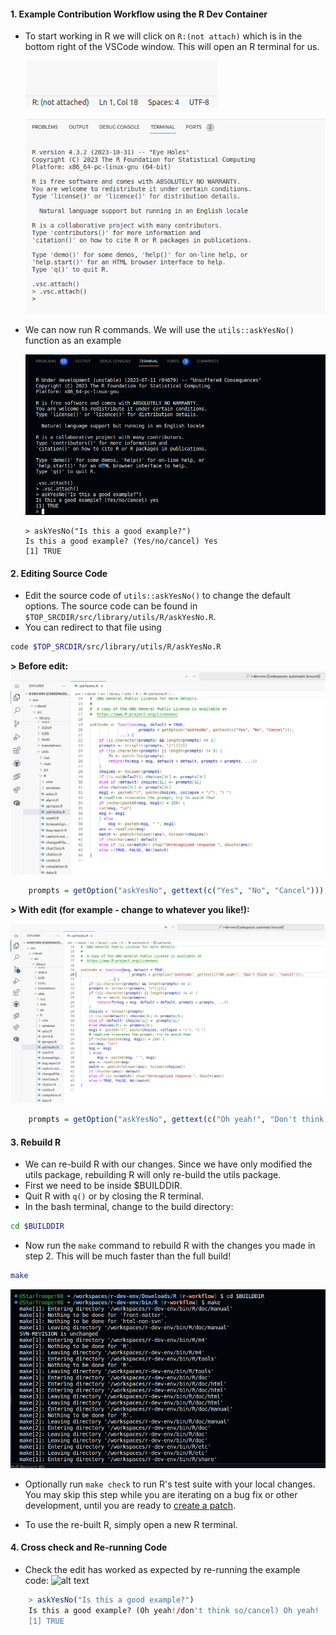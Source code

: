 #### 1. Example Contribution Workflow using the R Dev Container

- To start working in R we will click on `R:(not attach)` which is in the bottom
  right of the VSCode window. This will open an R terminal for us.

    ![alt text](../assets/rdev11.png)

    ![alt text](../assets/rdev12.png)

- We can now run R commands. We will use the `utils::askYesNo()` function as an
  example

    ![alt text](../assets/rdev19.png)

    ```Rconsole
    > askYesNo("Is this a good example?")
    Is this a good example? (Yes/no/cancel) Yes
    [1] TRUE
    ```

#### 2. Editing Source Code

- Edit the source code of `utils::askYesNo()` to change the default options. The
  source code can be found in `$TOP_SRCDIR/src/library/utils/R/askYesNo.R`.
- You can redirect to that file using

```bash
code $TOP_SRCDIR/src/library/utils/R/askYesNo.R
```

**> Before edit:** ![alt text](../assets/rdev20.png)

```R title="askYesNo.R" linenums="20"
    prompts = getOption("askYesNo", gettext(c("Yes", "No", "Cancel"))),
```

**> With edit (for example - change to whatever you like!):**

![alt text](../assets/rdev21.png)

```R title="askYesNo.R" linenums="20"
    prompts = getOption("askYesNo", gettext(c("Oh yeah!", "Don't think so", "Cancel"))),
```

#### 3. Rebuild R

- We can re-build R with our changes. Since we have only modified the utils
  package, rebuilding R will only re-build the utils package.
- First we need to be inside $BUILDDIR.
- Quit R with `q()` or by closing the R terminal.
- In the bash terminal, change to the build directory:

```bash
cd $BUILDDIR
```

- Now run the `make` command to rebuild R with the changes you made in
  step 2. This will be much faster than the full build!

```bash
make
```

![alt text](../assets/rdev22.png)

- Optionally run `make check` to run R's test suite with your local changes. You
  may skip this step while you are iterating on a bug fix or other development,
  until you are ready to [create a patch](./patch_update.md).

- To use the re-built R, simply open a new R terminal.

#### 4. Cross check and Re-running Code

- Check the edit has worked as expected by re-running the example code: ![alt
text](../assets/rdev23.png)

```R
    > askYesNo("Is this a good example?")
    Is this a good example? (Oh yeah!/don't think so/cancel) Oh yeah!
    [1] TRUE
```
